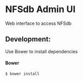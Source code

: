 # NFSdb Admin UI

Web interface to access NFSdb

## Development:

Use Bower to install dependencies

#### Bower

```bash
$ bower install
```
